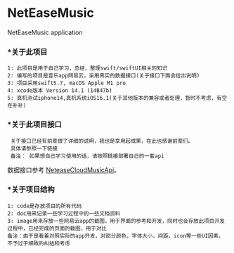 # NetEaseMusic
NetEaseMusic application
### *关于此项目

```text
1: 此项目是用于自己学习，总结，整理swift/swiftUI相关的知识
2: 编写的项目是音乐app网易云，采用真实的数据接口(关于接口下面会给出说明)
3: 项目采用swift5.7, macOS Apple M1 pro
4: xcode版本 Version 14.1 (14B47b)
5: 真机测试iphone14,真机系统iOS16.1(关于其他版本的兼容或者处理，暂时不考虑，有空在补补)
```
### *关于此项目接口

```text
 关于接口已经有前辈做了详细的说明，我也是享用起成果，在此也感谢前辈们。
 具体请参照一下链接
 备注： 如果想自己学习使用的话，请按照链接部署自己的一套api
```

数据接口参考 [NeteaseCloudMusicApi](https://github.com/Binaryify/NeteaseCloudMusicApi)。

### *关于项目结构

```text
1: code是存放项目的所有代码
2: doc用来记录一些学习过程中的一些文档资料
3: image用来存放一些网易云app的截图，用于界面的参考和开发，同时也会存放此项目开发过程中，已经完成的页面的截图，用于对比
备注：由于是看着对照实际的app开发，对部分颜色，字体大小，间距，icon等一些UI因素，不予过于细致的纠结和考虑

```
